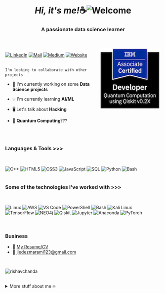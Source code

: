 <i><h1 align="center">Hi, it's me!</i>☕<img src="https://user-images.githubusercontent.com/1303154/88677602-1635ba80-d120-11ea-84d8-d263ba5fc3c0.gif" width="26px" height="28px" alt="Welcome"></h1>

<h3 align="center">A passionate data science learner</h3>
</br>
</br>
<a href="https://www.credly.com/badges/930ce7f7-0f6d-4d8f-8895-0c8c54d00302/print"><img align="right" alt="Cert" width="200" src="https://github.com/imjlstem/imjlstem/blob/77b9b9cd7f31501bb601b5194e6e056701f0a3ad/ibm-certified-associate-developer-quantum-computation-using-qiskit-v0-2x.png?raw=true">

[![LinkedIn](https://img.shields.io/badge/-Jordan_H-0077B5?style=for-the-badge&logo=linkedin&logoColor=white)](https://www.linkedin.com/in/jordanledezma-stem/)
[![Mail](https://img.shields.io/badge/-Jordan_H-c0392b?style=for-the-badge&labelColor=c0392b&logo=gmail&logoColor=white)](mailto:jledezmarami123@gmail.com)
[![Medium](https://img.shields.io/badge/-Writing_Blog-12100E?style=for-the-badge&logo=medium&logoColor=white)](https://medium.com/@ImJL_STEM)
[![Website](https://img.shields.io/badge/-Portfolio-12100E?style=for-the-badge&logo=appveyor&logoColor=white)]()
</br>
</br>
```
I'm looking to collaborate with other projects
```
- 📡 I'm currently working on some **Data Science projects**

- 💡 I'm currently learning **AI/ML**

- 🖥️ Let's talk about **Hacking**

- 🤔 **Quantum Computing**???

</br>
</br>

### Languages & Tools >>> 

</br>

![C++](https://img.shields.io/badge/-C++-000000?style=for-the-badge&logo=C%2B%2B&logoColor=00599C)
![HTML5](https://img.shields.io/badge/-HTML5-000000?style=for-the-badge&logo=HTML5&logoColor=E34F26)
![CSS3](https://img.shields.io/badge/-CSS3-000000?style=for-the-badge&logo=CSS3&logoColor=1572B6)
![JavaScript](https://img.shields.io/badge/-JavaScript-000000?style=for-the-badge&logo=javascript)
![SQL](https://img.shields.io/badge/-SQL-000000?style=for-the-badge&logo=mysql&logoColor=4479A1)
![Python](https://img.shields.io/badge/-Python-000000?style=for-the-badge&logo=Python&logoColor=3776AB)
![Bash](https://img.shields.io/badge/-Bash-000000?style=for-the-badge&logo=gnubash&logoColor=greenlight)
</br>
</br>

### Some of the technologies I've worked with >>>
</br>

![Linux](https://img.shields.io/badge/Linux-FCC624?style=for-the-badge&logo=linux&logoColor=black)
![AWS](https://img.shields.io/badge/Amazon_AWS-232F3E?style=for-the-badge&logo=amazon-aws&logoColor=orange)
![VS Code](https://img.shields.io/badge/Visual_Studio_Code-0078D4?style=for-the-badge&logo=visual%20studio%20code&logoColor=white)
![PowerShell](https://img.shields.io/badge/powershell-5391FE?style=for-the-badge&logo=powershell&logoColor=white)
![Bash](https://img.shields.io/badge/Shell_Script-121011?style=for-the-badge&logo=gnu-bash&logoColor=white)
![Kali Linux](https://img.shields.io/badge/Kali_Linux-557C94?style=for-the-badge&logo=kali-linux&logoColor=white)
![TensorFlow](https://img.shields.io/badge/TensorFlow-FF6F00?style=for-the-badge&logo=tensorflow&logoColor=white)
![NEO4j](https://img.shields.io/badge/Neo4j-018bff?style=for-the-badge&logo=neo4j&logoColor=white)
![Qiskit](https://img.shields.io/badge/Qiskit-6929C4?style=for-the-badge&logo=qiskit&logoColor=white)
![Jupyter](https://img.shields.io/badge/Jupyter-F37626?style=for-the-badge&logo=jupyter&logoColor=white)
![Anaconda](https://img.shields.io/badge/Anaconda-44A833?style=for-the-badge&logo=anaconda&logoColor=white)
![PyTorch](https://img.shields.io/badge/PyTorch-EE4C2C?style=for-the-badge&logo=pytorch&logoColor=white)
</br>
</br>
</br>

### Business
- 💼 [My Resume/CV](https://drive.google.com/file/d/1A5ny6dgDDHo0E86HlRRbdAsVWgp4dLHx/view)
- 📩 jledezmarami123@gmail.com

</br>
<p align="left"> <img src="https://komarev.com/ghpvc/?username=imjlstem&label=Profile%20views&color=0e75b6&style=flat" alt="rishavchanda" /> </p>
</br>

<details>
<summary>
  More stuff about me 🔥
</summary>

<br >

![HTB](https://img.shields.io/badge/HTB-9FEF00?style=for-the-badge&logo=hackthebox&logoColor=white)
![TryHackMe](https://img.shields.io/badge/TryHackMe-212C42?style=for-the-badge&logo=tryhackme&logoColor=white)

![Slack](https://img.shields.io/badge/slack-4A154B?style=for-the-badge&logo=slack&logoColor=white)
![Discord](https://img.shields.io/badge/discord-5865F2?style=for-the-badge&logo=discord&logoColor=white)

#### What am I looking for?

*I like technology field and all related with that, but I wouldn’t like to lose something interesting, I want to
become in a Data Scientist, in a Physics Scientist, or in Quantum Researcher, that’s
why I want, and I hope it’ll be possible, I want to handle and specialize what I believe
to be the four most relevant and largest areas of strength in computer science and
information technology, AI, Quantum, Cloud and Cybersecurity.*
</br>
</br>
</br>
</br>
</br>
<p align="center">
  <i>Let's connect and chat! Open to anything under the sun!</i>
</p>

💻 From [Jordan H](https://github.com/imjlstem)
